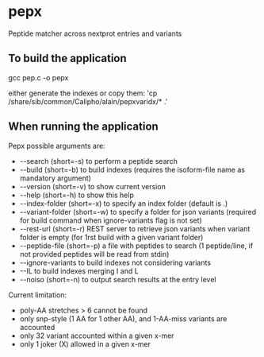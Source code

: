 pepx
====

Peptide matcher across nextprot entries and variants

## To build the application

gcc pep.c -o pepx

either generate the indexes or copy them: 'cp /share/sib/common/Calipho/alain/pepxvaridx/* .'

## When running the application

Pepx possible arguments are:

- --search (short=-s) to perform a peptide search
- --build (short=-b) to build indexes (requires the isoform-file name as mandatory argument)
- --version (short=-v) to show current version
- --help (short=-h) to show this help
- --index-folder (short=-x) to specify an index folder (default is .)
- --variant-folder (short=-w) to specify a folder for json variants (required for build command when ignore-variants flag is not set)
- --rest-url (short=-r) REST server to retrieve json variants when variant folder is empty (for 1rst build with a given variant folder)
- --peptide-file (short=-p) a file with peptides to search (1 peptide/line, if not provided peptides will be read from stdin)
- --ignore-variants to build indexes not considering variants
- --IL to build indexes merging I and L
- --noiso (short=-n) to output search results at the entry level

Current limitation:

- poly-AA stretches > 6 cannot be found
- only snp-style (1 AA for 1 other AA), and 1-AA-miss variants are accounted
- only 32 variant accounted within a given x-mer
- only 1 joker (X) allowed in a given x-mer

